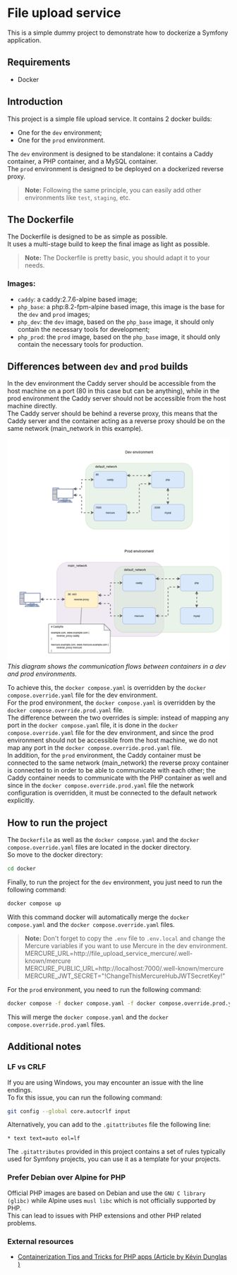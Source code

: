 # File upload service
This is a simple dummy project to demonstrate how to dockerize a Symfony application.

## Requirements
- Docker

## Introduction
This project is a simple file upload service.
It contains 2 docker builds:
- One for the `dev` environment;
- One for the `prod` environment.

The `dev` environment is designed to be standalone: it contains a Caddy container, a PHP container, and a MySQL container.<br>
The `prod` environment is designed to be deployed on a dockerized reverse proxy.

> **Note:** Following the same principle, you can easily add other environments like `test`, `staging`, etc.

## The Dockerfile
The Dockerfile is designed to be as simple as possible.<br>
It uses a multi-stage build to keep the final image as light as possible.<br>

> **Note:** The Dockerfile is pretty basic, you should adapt it to your needs.

### Images:
- `caddy`: a caddy:2.7.6-alpine based image;
- `php_base`: a php:8.2-fpm-alpine based image, this image is the base for the `dev` and `prod` images;
- `php_dev`: the `dev` image, based on the `php_base` image, it should only contain the necessary tools for development;
- `php_prod`: the `prod` image, based on the `php_base` image, it should only contain the necessary tools for production.

## Differences between `dev` and `prod` builds

In the dev environment the Caddy server should be accessible from the host machine on a port (80 in this case but can be anything),
while in the prod environment the Caddy server should not be accessible from the host machine directly.<br>
The Caddy server should be behind a reverse proxy, this means that the Caddy server and the container acting as a reverse proxy should be on the same network (main_network in this example).

![Docker diagram](./wiki/reverse_proxy.png)
*This diagram shows the communication flows between containers in a dev and prod environments.*

To achieve this, the `docker compose.yaml` is overridden by the `docker compose.override.yaml` file for the dev environment.<br>
For the prod environment, the `docker compose.yaml` is overridden by the `docker compose.override.prod.yaml` file.<br>
The difference between the two overrides is simple: instead of mapping any port in the `docker compose.yaml` file, it is done in the `docker compose.override.yaml` file for the dev environment, and since the prod environment should not be accessible from the host machine, we do not map any port in the `docker compose.override.prod.yaml` file.<br>
In addition, for the `prod` environment, the Caddy container must be connected to the same network (main_network) the reverse proxy container is connected to in order to be able to communicate with each other;
the Caddy container needs to communicate with the PHP container as well and since in the `docker compose.override.prod.yaml` file the network configuration is overridden, it must be connected to the default network explicitly.

## How to run the project
The ```Dockerfile``` as well as the ```docker compose.yaml``` and the ```docker compose.override.yaml``` files are located in the docker directory.<br>
So move to the docker directory:
```bash
cd docker
```
Finally, to run the project for the `dev` environment, you just need to run the following command:
```bash
docker compose up
```
With this command docker will automatically merge the `docker compose.yaml` and the `docker compose.override.yaml` files.

> **Note:** Don't forget to copy the `.env` file to `.env.local` and change the Mercure variables if you want to use Mercure in the dev environment.<br>
> MERCURE_URL=http://file_upload_service_mercure/.well-known/mercure<br>
> MERCURE_PUBLIC_URL=http://localhost:7000/.well-known/mercure<br>
> MERCURE_JWT_SECRET="!ChangeThisMercureHubJWTSecretKey!"

For the `prod` environment, you need to run the following command:
```bash
docker compose -f docker compose.yaml -f docker compose.override.prod.yaml up
```
This will merge the `docker compose.yaml` and the `docker compose.override.prod.yaml` files.

## Additional notes

### LF vs CRLF
If you are using Windows, you may encounter an issue with the line endings.<br>
To fix this issue, you can run the following command:
```bash
git config --global core.autocrlf input
```
Alternatively, you can add to the `.gitattributes` file the following line:
```
* text text=auto eol=lf
```
The `.gitattributes` provided in this project contains a set of rules typically used for Symfony projects, you can use it as a template for your projects.

### Prefer Debian over Alpine for PHP
Official PHP images are based on Debian and use the ```GNU C library (glibc)``` while Alpine uses ```musl libc``` which is not officially supported by PHP.<br>
This can lead to issues with PHP extensions and other PHP related problems.

### External resources
- [Containerization Tips and Tricks for PHP apps (Article by Kévin Dunglas )](https://dunglas.dev/2024/05/containerization-tips-and-tricks-for-php-apps/)